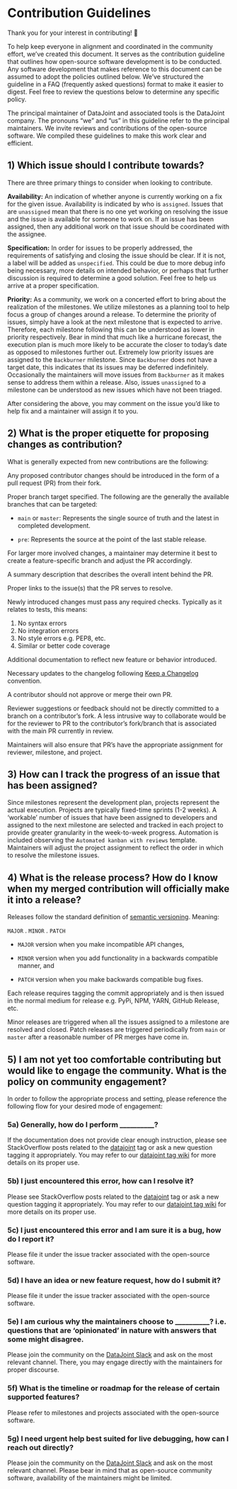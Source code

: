 # Contribution Guidelines

Thank you for your interest in contributing! 🤝

To help keep everyone in alignment and coordinated in the community effort, we’ve created this document. It serves as the contribution guideline that outlines how open-source software development is to be conducted. Any software development that makes reference to this document can be assumed to adopt the policies outlined below. We’ve structured the guideline in a FAQ (frequently asked questions) format to make it easier to digest. Feel free to review the questions below to determine any specific policy.

The principal maintainer of DataJoint and associated tools is the DataJoint company. The pronouns “we” and “us” in this guideline refer to the principal maintainers. We invite reviews and contributions of the open-source software. We compiled these guidelines to make this work clear and efficient.

## 1) Which issue should I contribute towards?

There are three primary things to consider when looking to contribute.

**Availability:** An indication of whether anyone is currently working on a fix for the given issue. Availability is indicated by who is `assigned`. Issues that are `unassigned` mean that there is no one yet working on resolving the issue and the issue is available for someone to work on. If an issue has been assigned, then any additional work on that issue should be coordinated with the assignee.

**Specification:** In order for issues to be properly addressed, the requirements of satisfying and closing the issue should be clear. If it is not, a label will be added as `unspecified`. This could be due to more debug info being necessary, more details on intended behavior, or perhaps that further discussion is required to determine a good solution. Feel free to help us arrive at a proper specification.

**Priority:** As a community, we work on a concerted effort to bring about the realization of the milestones. We utilize milestones as a planning tool to help focus a group of changes around a release. To determine the priority of issues, simply have a look at the next milestone that is expected to arrive. Therefore, each milestone following this can be understood as lower in priority respectively. Bear in mind that much like a hurricane forecast, the execution plan is much more likely to be accurate the closer to today’s date as opposed to milestones further out. Extremely low priority issues are assigned to the `Backburner` milestone. Since `Backburner` does not have a target date, this indicates that its issues may be deferred indefinitely. Occasionally the maintainers will move issues from `Backburner` as it makes sense to address them within a release. Also, issues `unassigned` to a milestone can be understood as new issues which have not been triaged.

After considering the above, you may comment on the issue you’d like to help fix and a maintainer will assign it to you.

## 2) What is the proper etiquette for proposing changes as contribution?

What is generally expected from new contributions are the following:

Any proposed contributor changes should be introduced in the form of a pull request (PR) from their fork.

Proper branch target specified. The following are the generally the available branches that can be targeted:

- `main` or `master`: Represents the single source of truth and the latest in completed development.

- `pre`: Represents the source at the point of the last stable release.

For larger more involved changes, a maintainer may determine it best to create a feature-specific branch and adjust the PR accordingly.

A summary description that describes the overall intent behind the PR.

Proper links to the issue(s) that the PR serves to resolve.

Newly introduced changes must pass any required checks. Typically as it relates to tests, this means:

1. No syntax errors
1. No integration errors
1. No style errors e.g. PEP8, etc.
1. Similar or better code coverage

Additional documentation to reflect new feature or behavior introduced.

Necessary updates to the changelog following [Keep a Changelog](https://keepachangelog.com/en/1.0.0/) convention.

A contributor should not approve or merge their own PR.

Reviewer suggestions or feedback should not be directly committed to a branch on a contributor’s fork. A less intrusive way to collaborate would be for the reviewer to PR to the contributor’s fork/branch that is associated with the main PR currently in review.

Maintainers will also ensure that PR’s have the appropriate assignment for reviewer, milestone, and project.

## 3) How can I track the progress of an issue that has been assigned?

Since milestones represent the development plan, projects represent the actual execution. Projects are typically fixed-time sprints (1-2 weeks). A ‘workable’ number of issues that have been assigned to developers and assigned to the next milestone are selected and tracked in each project to provide greater granularity in the week-to-week progress. Automation is included observing the `Automated kanban with reviews` template. Maintainers will adjust the project assignment to reflect the order in which to resolve the milestone issues.

## 4) What is the release process? How do I know when my merged contribution will officially make it into a release?
Releases follow the standard definition of [semantic versioning](https://semver.org/spec/v2.0.0.html). Meaning:

`MAJOR` . `MINOR` . `PATCH`

- `MAJOR` version when you make incompatible API changes,

- `MINOR` version when you add functionality in a backwards compatible manner, and

- `PATCH` version when you make backwards compatible bug fixes.

Each release requires tagging the commit appropriately and is then issued in the normal medium for release e.g. PyPi, NPM, YARN, GitHub Release, etc.

Minor releases are triggered when all the issues assigned to a milestone are resolved and closed. Patch releases are triggered periodically from `main` or `master` after a reasonable number of PR merges have come in.

## 5) I am not yet too comfortable contributing but would like to engage the community. What is the policy on community engagement?

In order to follow the appropriate process and setting, please reference the following flow for your desired mode of engagement:

### 5a) Generally, how do I perform __________?

If the documentation does not provide clear enough instruction, please see StackOverflow posts related to the [datajoint](https://stackoverflow.com/questions/tagged/datajoint) tag or ask a new question tagging it appropriately. You may refer to our [datajoint tag wiki](https://stackoverflow.com/tags/datajoint/info) for more details on its proper use.

### 5b) I just encountered this error, how can I resolve it?

Please see StackOverflow posts related to the [datajoint](https://stackoverflow.com/questions/tagged/datajoint) tag or ask a new question tagging it appropriately. You may refer to our [datajoint tag wiki](https://stackoverflow.com/tags/datajoint/info) for more details on its proper use.

### 5c) I just encountered this error and I am sure it is a bug, how do I report it?

Please file it under the issue tracker associated with the open-source software.

### 5d) I have an idea or new feature request, how do I submit it?

Please file it under the issue tracker associated with the open-source software.

### 5e) I am curious why the maintainers choose to __________? i.e. questions that are ‘opinionated’ in nature with answers that some might disagree.

Please join the community on the [DataJoint Slack](https://join.slack.com/t/datajoint/shared_invite/enQtMjkwNjQxMjI5MDk0LTQ3ZjFiZmNmNGVkYWFkYjgwYjdhNTBlZTBmMWEyZDc2NzZlYTBjOTNmYzYwOWRmOGFmN2MyYzU0OWQ0MWZiYTE) and ask on the most relevant channel. There, you may engage directly with the maintainers for proper discourse.

### 5f) What is the timeline or roadmap for the release of certain supported features?

Please refer to milestones and projects associated with the open-source software.

### 5g) I need urgent help best suited for live debugging, how can I reach out directly?

Please join the community on the [DataJoint Slack](https://join.slack.com/t/datajoint/shared_invite/enQtMjkwNjQxMjI5MDk0LTQ3ZjFiZmNmNGVkYWFkYjgwYjdhNTBlZTBmMWEyZDc2NzZlYTBjOTNmYzYwOWRmOGFmN2MyYzU0OWQ0MWZiYTE) and ask on the most relevant channel. Please bear in mind that as open-source community software, availability of the maintainers might be limited.